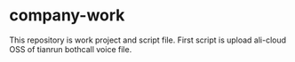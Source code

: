 # company-work
This repository is work project and script file.
First script is upload ali-cloud OSS of tianrun bothcall voice file.

